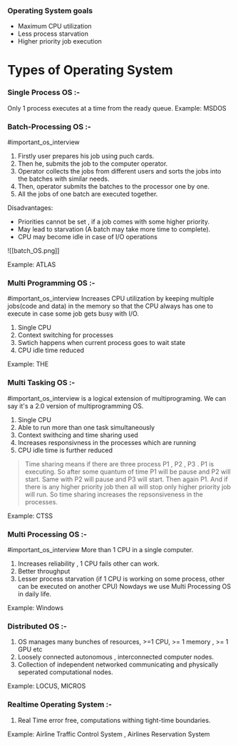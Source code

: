 

### Operating System goals

* Maximum CPU utilization
* Less process starvation
* Higher priority job execution


# Types of Operating System

### Single Process OS :-
Only 1 process executes at a time from the ready queue.
Example: MSDOS


### Batch-Processing OS :-
#important_os_interview
1. Firstly user prepares his job using puch cards.
2. Then he, submits the job to the computer operator.
3. Operator collects the jobs from different users and sorts the jobs into the batches with similar needs.
4. Then, operator submits the batches to the processor one by one.
5. All the jobs of one batch are executed together.

Disadvantages:
* Priorities cannot be set , if a job comes with some higher priority.
* May lead to starvation (A batch may take more time to complete).
* CPU may become idle in case of I/O operations

![[batch_OS.png]]

Example: ATLAS


### Multi Programming OS :-
#important_os_interview
Increases CPU utilization by keeping multiple jobs(code and data) in the memory so that the CPU always has one to execute in case some job gets busy with I/O.

1. Single CPU
2. Context switching for processes
3. Swtich happens when current process goes to wait state
4. CPU idle time reduced

Example: THE

### Multi Tasking OS  :-
#important_os_interview
is a logical extension of multiprograming. We can say it's a 2.0 version of multiprogramming OS.
1. Single CPU
2. Able to run more than one task simultaneously
3. Context swithcing and time sharing used
4. Increases responsivness in the processes which are running
5. CPU idle time is further reduced

> Time sharing means if there are three process P1 , P2 , P3 . P1 is executing. So after some quantum of time P1 will be pause and P2 will start. Same with P2  will pause and P3 will start. Then again P1.
> And if there is any higher priority job then all will stop only higher priority job will run. So time sharing increases the repsonsiveness in the processes.
>
Example: CTSS


### Multi Processing OS :-
#important_os_interview
More than 1 CPU in a single computer.
1. Increases reliability , 1 CPU fails other can work.
2. Better throughput
3. Lesser process starvation (if 1 CPU is working on some process,  other can be executed on another CPU)
Nowdays we use Multi Processing OS in daily life.

Example: Windows

###  Distributed OS :-

1. OS manages many bunches of resources, >=1 CPU, >= 1 memory , >= 1 GPU etc
2. Loosely connected autonomous , interconnected computer nodes.
3. Collection of independent networked communicating and physically seperated computational nodes.

Example: LOCUS, MICROS

### Realtime Operating System :-

1. Real Time error free, computations withing tight-time boundaries.

Example: Airline Traffic Control System , Airlines Reservation System





